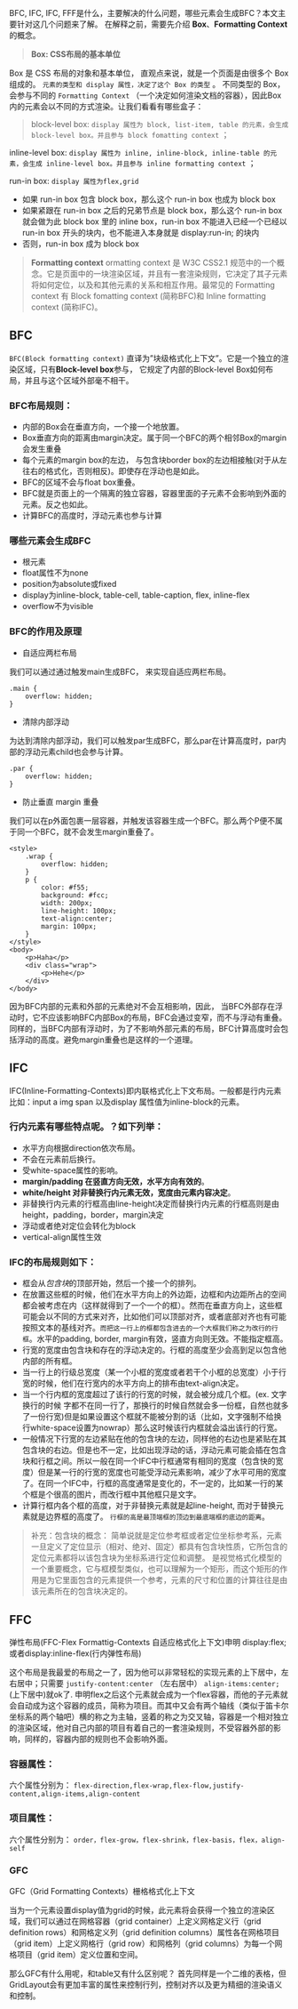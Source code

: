 BFC, IFC, IFC, FFF是什么，主要解决的什么问题，哪些元素会生成BFC？本文主要针对这几个问题来了解。
在解释之前，需要先介绍 **Box**、**Formatting Context**的概念。

> **Box: CSS布局的基本单位**

Box 是 CSS 布局的对象和基本单位， 直观点来说，就是一个页面是由很多个 Box 组成的。 `元素的类型和 display 属性，决定了这个 Box 的类型` 。 不同类型的 Box， 会参与不同的 `Formatting Context` （一个决定如何渲染文档的容器），因此Box内的元素会以不同的方式渲染。让我们看看有哪些盒子：

> block-level box:
> `display 属性为 block, list-item, table 的元素，会生成 block-level box。并且参与 block fomatting context` ；

inline-level box:
`display 属性为 inline, inline-block, inline-table 的元素，会生成 inline-level box。并且参与 inline formatting context` ；

run-in box: `display 属性为flex,grid`

* 如果 run-in box 包含 block box，那么这个 run-in box 也成为 block box
* 如果紧跟在 run-in box 之后的兄弟节点是 block box，那么这个 run-in box 就会做为此 block box 里的 inline box，run-in box 不能进入已经一个已经以 run-in box 开头的块内，也不能进入本身就是 display:run-in; 的块内
* 否则，run-in box 成为 block box

> **Formatting context**
> ormatting context 是 W3C CSS2.1 规范中的一个概念。它是页面中的一块渲染区域，并且有一套渲染规则，它决定了其子元素将如何定位，以及和其他元素的关系和相互作用。最常见的 Formatting context 有 Block fomatting context (简称BFC)和 Inline formatting context (简称IFC)。

## BFC

`BFC(Block formatting context)` 直译为”块级格式化上下文”。它是一个独立的渲染区域，只有**Block-level box**参与， 它规定了内部的Block-level Box如何布局，并且与这个区域外部毫不相干。

### BFC布局规则：

* 内部的Box会在垂直方向，一个接一个地放置。
* Box垂直方向的距离由margin决定。属于同一个BFC的两个相邻Box的margin会发生重叠
* 每个元素的margin box的左边， 与包含块border box的左边相接触(对于从左往右的格式化，否则相反)。即使存在浮动也是如此。
* BFC的区域不会与float box重叠。
* BFC就是页面上的一个隔离的独立容器，容器里面的子元素不会影响到外面的元素。反之也如此。
* 计算BFC的高度时，浮动元素也参与计算

### 哪些元素会生成BFC

* 根元素
* float属性不为none
* position为absolute或fixed
* display为inline-block, table-cell, table-caption, flex, inline-flex
* overflow不为visible

### BFC的作用及原理

* 自适应两栏布局

我们可以通过通过触发main生成BFC， 来实现自适应两栏布局。

``` 
.main {
    overflow: hidden;
}
```

* 清除内部浮动

为达到清除内部浮动，我们可以触发par生成BFC，那么par在计算高度时，par内部的浮动元素child也会参与计算。

``` 
.par {
    overflow: hidden;
}
```

* 防止垂直 margin 重叠

我们可以在p外面包裹一层容器，并触发该容器生成一个BFC。那么两个P便不属于同一个BFC，就不会发生margin重叠了。

``` 
<style>
    .wrap {
        overflow: hidden;
    }
    p {
        color: #f55;
        background: #fcc;
        width: 200px;
        line-height: 100px;
        text-align:center;
        margin: 100px;
    }
</style>
<body>
    <p>Haha</p>
    <div class="wrap">
        <p>Hehe</p>
    </div>
</body>
```

因为BFC内部的元素和外部的元素绝对不会互相影响，因此， 当BFC外部存在浮动时，它不应该影响BFC内部Box的布局，BFC会通过变窄，而不与浮动有重叠。同样的，当BFC内部有浮动时，为了不影响外部元素的布局，BFC计算高度时会包括浮动的高度。避免margin重叠也是这样的一个道理。

## IFC

IFC(Inline-Formatting-Contexts)即内联格式化上下文布局。一般都是行内元素比如：input a img span 以及display 属性值为inline-block的元素。

### 行内元素有哪些特点呢。？如下列举：

* 水平方向根据direction依次布局。
* 不会在元素前后换行。
* 受white-space属性的影响。
* **margin/padding 在竖直方向无效，水平方向有效的**。
* **white/height 对非替换行内元素无效，宽度由元素内容决定**。
* 非替换行内元素的行框高由line-height决定而替换行内元素的行框高则是由height，padding，border，margin决定
* 浮动或者绝对定位会转化为block
* vertical-align属性生效

### IFC的布局规则如下：

* 框会从*包含块*的顶部开始，然后一个接一个的排列。
* 在放置这些框的时候，他们在水平方向上的外边距，边框和内边距所占的空间都会被考虑在内（这样就得到了一个一个的框）。然而在垂直方向上，这些框可能会以不同的方式来对齐，比如他们可以顶部对齐，或者底部对齐也有可能按照文本的基线对齐。`而把这一行上的框都包含进去的一个大框我们称之为改行的行框`。水平的padding, border, margin有效，竖直方向则无效。不能指定框高。
* 行宽的宽度由包含块和存在的浮动决定的。行框的高度至少会高到足以包含他内部的所有框。
* 当一行上的行级总宽度（某一个小框的宽度或者若干个小框的总宽度）小于行宽的时候，他们在行宽内的水平方向上的排布由text-align决定。
* 当一个行内框的宽度超过了该行的行宽的时候，就会被分成几个框。(ex. 文字换行的时候 字都不在同一行了，那换行的时候自然就会多一份框，自然也就多了一份行宽)但是如果设置这个框就不能被分割的话（比如，文字强制不给换行white-space设置为nowrap）那么这时候该行内框就会溢出该行的行宽。
* 一般情况下行宽的左边紧贴在他的包含块的左边，同样他的右边也是紧贴在其包含块的右边。但是也不一定，比如出现浮动的话，浮动元素可能会插在包含块和行框之间。所以一般在同一个IFC中行框通常有相同的宽度（包含快的宽度）但是某一行的行宽的宽度也可能受浮动元素影响，减少了水平可用的宽度了。在同一个IFC中，行框的高度通常是变化的，不一定的，比如某一行的某个框是个很高的图片，而改行框中其他框只是文字。
* 计算行框内各个框的高度，对于非替换元素就是起line-height, 而对于替换元素就是边界框的高度了。 `行框的高是最顶端框的顶边到最底端框的底边的距离`。

> 补充：包含块的概念：
> 简单说就是定位参考框或者定位坐标参考系，元素一旦定义了定位显示（相对、绝对、固定）都具有包含块性质，它所包含的定位元素都将以该包含块为坐标系进行定位和调整。
> 是视觉格式化模型的一个重要概念，它与框模型类似，也可以理解为一个矩形，而这个矩形的作用是为它里面包含的元素提供一个参考，元素的尺寸和位置的计算往往是由该元素所在的包含块决定的。

## FFC

弹性布局(FFC-Flex Formattig-Contexts 自适应格式化上下文)申明 display:flex; 或者display:inline-flex(行内弹性布局)

这个布局是我最爱的布局之一了，因为他可以非常轻松的实现元素的上下居中，左右居中；只需要 `justify-content:center` （左右居中） `align-items:center;` (上下居中)就ok了. 申明flex之后这个元素就会成为一个flex容器，而他的子元素就会自动成为这个容器的成员，简称为项目。而其中又会有两个轴线（类似于笛卡尔坐标系的两个轴吧）横的称之为主轴，竖着的称之为交叉轴，容器是一个相对独立的渲染区域，他对自己内部的项目有着自己的一套渲染规则，不受容器外部的影响，同样的，容器内部的规则也不会影响外面。

### 容器属性：

六个属性分别为： `flex-direction,flex-wrap,flex-flow,justify-content,align-items,align-content`

### 项目属性：

六个属性分别为： `order，flex-grow，flex-shrink，flex-basis，flex，align-self`

### GFC

GFC（Grid Formatting Contexts）栅格格式化上下文

当为一个元素设置display值为grid的时候，此元素将会获得一个独立的渲染区域，我们可以通过在网格容器（grid container）上定义网格定义行（grid definition rows）和网格定义列（grid definition columns）属性各在网格项目（grid item）上定义网格行（grid row）和网格列（grid columns）为每一个网格项目（grid item）定义位置和空间。

那么GFC有什么用呢，和table又有什么区别呢？
首先同样是一个二维的表格，但GridLayout会有更加丰富的属性来控制行列，控制对齐以及更为精细的渲染语义和控制。

